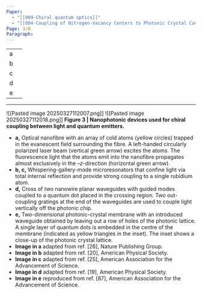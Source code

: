 ```yaml
---
Paper:
  - "[[009-Chiral quantum optics]]"
  - "[[004-Coupling of Nitrogen-Vacancy Centers to Photonic Crystal Cavities in Monocrystalline Diamond]]"
Page: 3/8
Paragraph:
---
```


|     |     |
| --- | --- |
| a   |     |
| b   |     |
| c   |     |
| d   |     |
| e   |     |

---
![[Pasted image 20250327112007.png]]
![[Pasted image 20250327112018.png]]
**Figure 3 | Nanophotonic devices used for chiral coupling between light and quantum emitters.** 
- **a,** Optical nanofibre with an array of cold atoms (yellow circles) trapped in the evanescent field surrounding the fibre.  A left-handed circularly polarized laser beam (vertical green arrow) excites the atoms. The fluorescence light that the atoms emit into the nanofibre propagates almost exclusively in the $–z$-direction (horizontal green arrow). 
- **b, c,** Whispering-gallery-mode microresonators that confine light via total internal reflection and provide strong coupling to a single rubidium atom. 
- **d,** Cross of two nanowire planar waveguides with guided modes coupled to a quantum dot placed in the crossing region. Two out-coupling gratings at the end of the waveguides are used to couple light vertically off the photonic chip. 
- **e,** Two-dimensional photonic-crystal membrane with an introduced waveguide obtained by leaving out a row of holes of the photonic lattice. A single layer of quantum dots is embedded in the centre of the membrane (indicated as yellow triangles in the inset). The inset shows a close-up of the photonic crystal lattice. 
- **Image in a** adapted from ref. [26], Nature Publishing Group. 
- **Image in b** adapted from ref. [20], American Physical Society. 
- **Image in c** adapted from ref. [25], American Association for the Advancement of Science. 
- **Image in d** adapted from ref. [19], American Physical Society. 
- **Image in e** reproduced from ref. [87], American Association for the Advancement of Science.